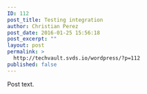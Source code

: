 ```yaml
---
ID: 112
post_title: Testing integration
author: Christian Perez
post_date: 2016-01-25 15:56:18
post_excerpt: ""
layout: post
permalink: >
  http://techvault.svds.io/wordpress/?p=112
published: false
---
```

Post text.